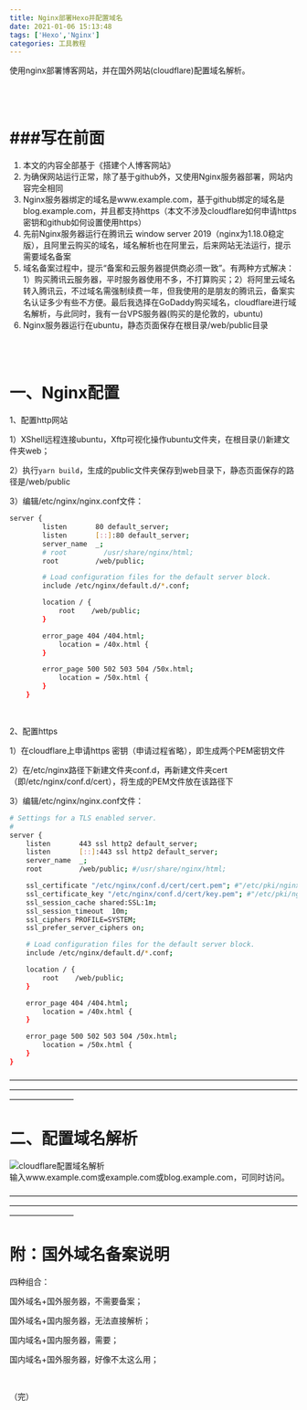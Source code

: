 ```yaml
---
title: Nginx部署Hexo并配置域名
date: 2021-01-06 15:13:48
tags: ['Hexo','Nginx']
categories: 工具教程
---
```

使用nginx部署博客网站，并在国外网站(cloudflare)配置域名解析。

<br />
<br />

# ###写在前面
1. 本文的内容全部基于《搭建个人博客网站》
2. 为确保网站运行正常，除了基于github外，又使用Nginx服务器部署，网站内容完全相同
3. Nginx服务器绑定的域名是www\.example.com，基于github绑定的域名是blog.example.com，并且都支持https（本文不涉及cloudflare如何申请https密钥和github如何设置使用https）
4. 先前Nginx服务器运行在腾讯云 window server 2019（nginx为1.18.0稳定版），且阿里云购买的域名，域名解析也在阿里云，后来网站无法运行，提示需要域名备案
5. 域名备案过程中，提示“备案和云服务器提供商必须一致”。有两种方式解决：1）购买腾讯云服务器，平时服务器使用不多，不打算购买；2）将阿里云域名转入腾讯云，不过域名需强制续费一年，但我使用的是朋友的腾讯云，备案实名认证多少有些不方便。最后我选择在GoDaddy购买域名，cloudflare进行域名解析，与此同时，我有一台VPS服务器(购买的是伦敦的，ubuntu)
6. Nginx服务器运行在ubuntu，静态页面保存在根目录/web/public目录

<br />
<br />


# 一、Nginx配置

1、配置http网站

1）XShell远程连接ubuntu，Xftp可视化操作ubuntu文件夹，在根目录(/)新建文件夹web；

2）执行`yarn build`，生成的public文件夹保存到web目录下，静态页面保存的路径是/web/public

3）编辑/etc/nginx/nginx.conf文件：

```bash
server {
        listen       80 default_server;
        listen       [::]:80 default_server;
        server_name  _;
        # root         /usr/share/nginx/html;
        root         /web/public;

        # Load configuration files for the default server block.
        include /etc/nginx/default.d/*.conf;

        location / {
	        root	/web/public;
        }

        error_page 404 /404.html;
            location = /40x.html {
        }

        error_page 500 502 503 504 /50x.html;
            location = /50x.html {
        }
    }
```
<br />

2、配置https

1）在cloudflare上申请https 密钥（申请过程省略），即生成两个PEM密钥文件

2）在/etc/nginx路径下新建文件夹conf.d，再新建文件夹cert（即/etc/nginx/conf.d/cert），将生成的PEM文件放在该路径下

3）编辑/etc/nginx/nginx.conf文件：

```bash
# Settings for a TLS enabled server.
#
server {
    listen       443 ssl http2 default_server;
    listen       [::]:443 ssl http2 default_server;
    server_name  _;
    root         /web/public; #/usr/share/nginx/html;

    ssl_certificate "/etc/nginx/conf.d/cert/cert.pem"; #"/etc/pki/nginx/server.crt";
    ssl_certificate_key "/etc/nginx/conf.d/cert/key.pem"; #"/etc/pki/nginx/private/server.key";
    ssl_session_cache shared:SSL:1m;
    ssl_session_timeout  10m;
    ssl_ciphers PROFILE=SYSTEM;
    ssl_prefer_server_ciphers on;

    # Load configuration files for the default server block.
    include /etc/nginx/default.d/*.conf;

    location / {
	    root	/web/public;
    }

    error_page 404 /404.html;
        location = /40x.html {
    }

    error_page 500 502 503 504 /50x.html;
        location = /50x.html {
    }
}
```

————————————————————————————————————————————————————————————————————————————————
# 二、配置域名解析


![cloudflare配置域名解析](https://cdn.jsdelivr.net/gh/YuliaScott/blogpic/img/cloudflareDNS.png)
<br />
输入www\.example.com或example.com或blog.example.com，可同时访问。


————————————————————————————————————————————————————————————————————————————————
# 附：国外域名备案说明

四种组合：

国外域名+国外服务器，不需要备案；

国外域名+国内服务器，无法直接解析；

国内域名+国内服务器，需要；

国内域名+国外服务器，好像不太这么用；

<br />

（完）










